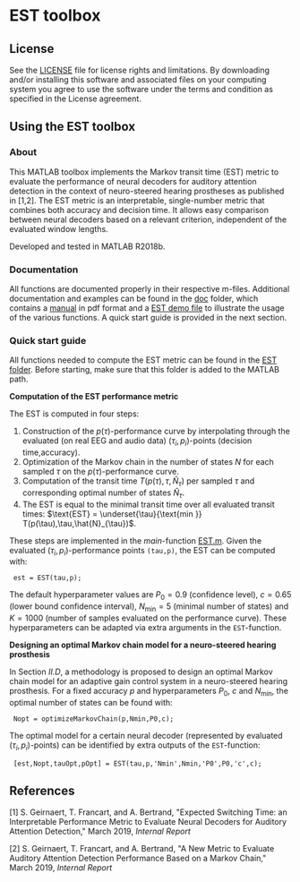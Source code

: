 
# EST toolbox
<script type="text/javascript" src="https://cdn.mathjax.org/mathjax/latest/MathJax.js?config=TeX-AMS_HTML"></script>
## License

See the [LICENSE](LICENSE.md) file for license rights and limitations.  By downloading and/or installing this software and associated files on your computing system you agree to use the software under the terms and condition as specified in the License agreement.

## Using the EST toolbox

### About

This MATLAB toolbox implements the Markov transit time (EST) metric to evaluate the performance of neural decoders for auditory attention detection in the context of neuro-steered hearing prostheses as published in [1,2]. The EST metric is an interpretable, single-number metric that combines both accuracy and decision time. It allows easy comparison between neural decoders based on a relevant criterion, independent of the evaluated window lengths.

Developed and tested in MATLAB R2018b.

### Documentation

All functions are documented properly in their respective m-files. Additional documentation  and examples can be found in the [doc](doc/) folder, which contains a  [manual](doc/manual.pdf) in pdf format and a [EST demo file](doc/est_demo.m) to illustrate  the usage of the various functions. A quick start guide is provided in the next section.
 
### Quick start guide
 
All functions needed to compute the EST metric can be found in the [EST folder](est/). Before starting, make sure that this folder is added to the MATLAB path.

**Computation of the EST performance metric**

The EST is computed in four steps:

 1. Construction of the $p(\tau)$-performance curve by interpolating through the evaluated (on real EEG and audio data) $(\tau_i,p_i)$-points  (decision time,accuracy).
 2. Optimization of the Markov chain in the number of states $N$ for each sampled $\tau$ on the $p(\tau)$-performance curve.
 3. Computation of the transit time $T(p(\tau),\tau,\hat{N}_{\tau})$ per sampled $\tau$ and corresponding optimal number of states $\hat{N}_{\tau}$.
 4. The EST is equal to the minimal transit time over all evaluated transit times: 
 $\text{EST} = \underset{\tau}{\text{min }} T(p(\tau),\tau,\hat{N}_{\tau})$.
 
These steps are implemented in the *main*-function [EST.m](est/EST.m). Given the evaluated $(\tau_i,p_i)$-performance points `(tau,p)`, the EST can be computed with:

     est = EST(tau,p);
 The default hyperparameter values are $P_0 = 0.9$ (confidence level), $c = 0.65$ (lower bound confidence interval), $N_{\text{min}} = 5$ (minimal number of states) and $K = 1000$ (number of samples evaluated on the performance curve). These hyperparameters can be adapted via extra arguments in the `EST`-function.
 
**Designing an optimal Markov chain model for a neuro-steered hearing prosthesis** 

In Section *II.D*, a methodology is proposed to design an optimal Markov chain model for an adaptive gain control system in a neuro-steered hearing prosthesis. For a fixed accuracy $p$ and hyperparameters $P_0$, $c$ and $N_{\text{min}}$, the optimal number of states can be found with:

     Nopt = optimizeMarkovChain(p,Nmin,P0,c);


The optimal model for a certain neural decoder (represented by evaluated $(\tau_i,p_i)$-points) can be identified by extra outputs of the `EST`-function:

     [est,Nopt,tauOpt,pOpt] = EST(tau,p,'Nmin',Nmin,'P0',P0,'c',c);

 ## References
 
[1] S. Geirnaert, T. Francart, and A. Bertrand,  "Expected Switching Time: an Interpretable Performance Metric to Evaluate Neural Decoders for Auditory Attention Detection," March 2019, *Internal Report*

[2] S. Geirnaert, T. Francart, and A. Bertrand,  "A New Metric to Evaluate Auditory Attention Detection Performance Based on a Markov Chain," March 2019, *Internal Report*
